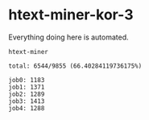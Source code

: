 # htext-miner-kor-3

Everything doing here is automated.

```
htext-miner

total: 6544/9855 (66.40284119736175%)

job0: 1183
job1: 1371
job2: 1289
job3: 1413
job4: 1288
```